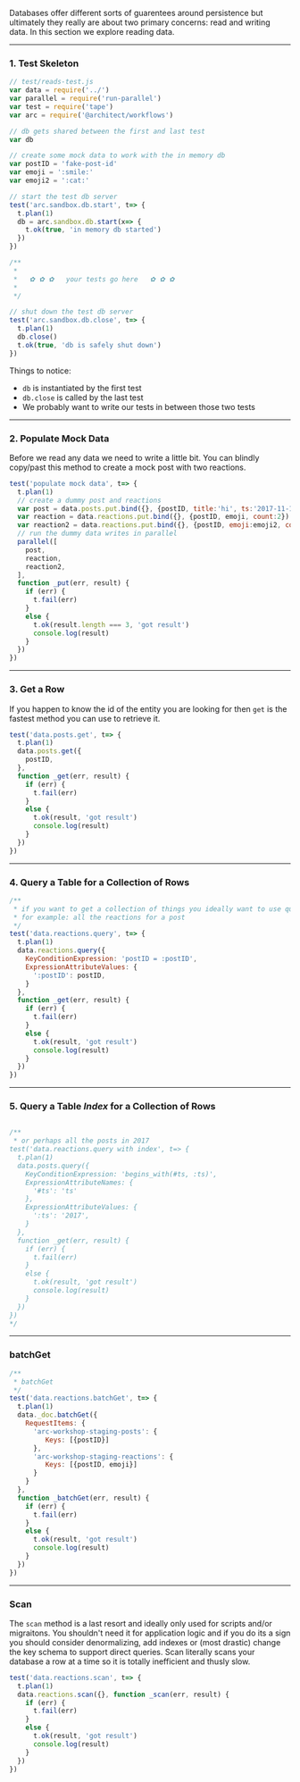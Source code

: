 Databases offer different sorts of guarentees around persistence but ultimately they really are about two primary concerns: read and writing data. In this section we explore reading data.

---
### 1. Test Skeleton

```javascript
// test/reads-test.js
var data = require('../')
var parallel = require('run-parallel')
var test = require('tape')
var arc = require('@architect/workflows')

// db gets shared between the first and last test
var db

// create some mock data to work with the in memory db
var postID = 'fake-post-id'
var emoji = ':smile:'
var emoji2 = ':cat:'

// start the test db server
test('arc.sandbox.db.start', t=> {
  t.plan(1)
  db = arc.sandbox.db.start(x=> {
    t.ok(true, 'in memory db started')
  })
})

/**
 * 
 *   ✿ ✿ ✿   your tests go here   ✿ ✿ ✿ 
 *
 */ 

// shut down the test db server
test('arc.sandbox.db.close', t=> {
  t.plan(1)
  db.close()
  t.ok(true, 'db is safely shut down')
})

```

Things to notice:

- `db` is instantiated by the first test
- `db.close` is called by the last test
- We probably want to write our tests in between those two tests


---
### 2. Populate Mock Data

Before we read any data we need to write a little bit. You can blindly copy/past this method to create a mock post with two reactions.


```javascript
test('populate mock data', t=> {
  t.plan(1)
  // create a dummy post and reactions
  var post = data.posts.put.bind({}, {postID, title:'hi', ts:'2017-11-11'})
  var reaction = data.reactions.put.bind({}, {postID, emoji, count:2}) 
  var reaction2 = data.reactions.put.bind({}, {postID, emoji:emoji2, count:1}) 
  // run the dummy data writes in parallel
  parallel([
    post, 
    reaction, 
    reaction2, 
  ], 
  function _put(err, result) {
    if (err) {
      t.fail(err)
    }
    else {
      t.ok(result.length === 3, 'got result')
      console.log(result)
    }
  })
})
```

---
### 3. Get a Row

 If you happen to know the id of the entity you are looking for then `get` is the fastest method you can use to retrieve it. 

```javascript
test('data.posts.get', t=> {
  t.plan(1)
  data.posts.get({
    postID,
  }, 
  function _get(err, result) {
    if (err) {
      t.fail(err)
    }
    else {
      t.ok(result, 'got result')
      console.log(result)
    }
  })
})
```

---
### 4. Query a Table for a Collection of Rows

```javascript
/**
 * if you want to get a collection of things you ideally want to use query
 * for example: all the reactions for a post
 */
test('data.reactions.query', t=> {
  t.plan(1)
  data.reactions.query({
    KeyConditionExpression: 'postID = :postID',
    ExpressionAttributeValues: {
      ':postID': postID,
    }
  }, 
  function _get(err, result) {
    if (err) {
      t.fail(err)
    }
    else {
      t.ok(result, 'got result')
      console.log(result)
    }
  })
})
```

---
### 5. Query a Table _Index_ for a Collection of Rows

```javascript

/**
 * or perhaps all the posts in 2017
test('data.reactions.query with index', t=> {
  t.plan(1)
  data.posts.query({
    KeyConditionExpression: 'begins_with(#ts, :ts)',
    ExpressionAttributeNames: {
      '#ts': 'ts'
    },
    ExpressionAttributeValues: {
      ':ts': '2017',
    }
  }, 
  function _get(err, result) {
    if (err) {
      t.fail(err)
    }
    else {
      t.ok(result, 'got result')
      console.log(result)
    }
  })
})
*/

```

---
### batchGet

```javascript
/**
 * batchGet
 */
test('data.reactions.batchGet', t=> {
  t.plan(1)
  data._doc.batchGet({
    RequestItems: {
      'arc-workshop-staging-posts': {
         Keys: [{postID}]
      },
      'arc-workshop-staging-reactions': {
         Keys: [{postID, emoji}]
      }
    }
  }, 
  function _batchGet(err, result) {
    if (err) {
      t.fail(err)
    }
    else {
      t.ok(result, 'got result')
      console.log(result)
    }
  })
})
```

---
### Scan

The `scan` method is a last resort and ideally only used for scripts and/or migraitons. You shouldn't need it for application logic and if you do its a sign you should consider denormalizing, add indexes or (most drastic) change the key schema to support direct queries. Scan literally scans your database a row at a time so it is totally inefficient and thusly slow.

```javascript
test('data.reactions.scan', t=> {
  t.plan(1)
  data.reactions.scan({}, function _scan(err, result) {
    if (err) {
      t.fail(err)
    }
    else {
      t.ok(result, 'got result')
      console.log(result)
    }
  })
})
```

